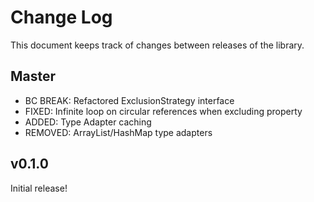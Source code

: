Change Log
==========

This document keeps track of changes between releases of the library.

Master
------

* BC BREAK: Refactored ExclusionStrategy interface
* FIXED: Infinite loop on circular references when excluding property
* ADDED: Type Adapter caching
* REMOVED: ArrayList/HashMap type adapters

v0.1.0
------

Initial release!
